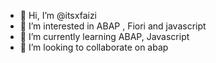- 👋 Hi, I’m @itsxfaizi
- 👀 I’m interested in ABAP , Fiori and javascript
- 🌱 I’m currently learning ABAP, Javascript
- 💞️ I’m looking to collaborate on abap


<!---
itsxfaizi/itsxfaizi is a ✨ special ✨ repository because its `README.md` (this file) appears on your GitHub profile.
You can click the Preview link to take a look at your changes.
--->
